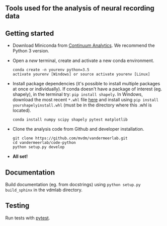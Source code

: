 ## Tools used for the analysis of neural recording data

## Getting started

* Download Miniconda from
  [Continuum Analytics](http://conda.pydata.org/miniconda.html).
  We recommend the Python 3 version.
* Open a *new* terminal, create and activate a new conda environment.

  ```
  conda create -n yourenv python=3.5
  activate yourenv [Windows] or source activate yourenv [Linux]
  ```

* Install package dependencies (it's possible to
  install multiple packages at once or individually).
  If conda doesn't have a package of interest (eg. shapely),
  in the terminal try: `pip install shapely`.
  In Windows, download the most recent `*.whl` file
  [here](http://www.lfd.uci.edu/~gohlke/pythonlibs/#shapely)
  and install using `pip install yourshapelyinstall.whl`
  (must be in the directory where this .whl is located).

  ```
  conda install numpy scipy shapely pytest matplotlib
  ```

* Clone the analysis code from Github and developer installation.

  ```
  git clone https://github.com/mvdm/vandermeerlab.git
  cd vandermeerlab/code-python
  python setup.py develop
  ```

* **All set!**

## Documentation

Build documentation (eg. from docstrings) using 
`python setup.py build_sphinx` in the vdmlab directory.

## Testing

Run tests with [pytest](http://docs.pytest.org/en/latest/usage.html).
